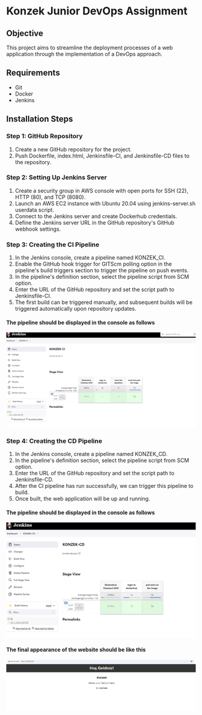 # Konzek Junior DevOps Assignment

## Objective
This project aims to streamline the deployment processes of a web application through the implementation of a DevOps approach.


## Requirements
- Git
- Docker
- Jenkins

## Installation Steps

### Step 1: GitHub Repository
1. Create a new GitHub repository for the project.
2. Push Dockerfile, index.html, Jenkinsfile-CI, and Jenkinsfile-CD files to the repository.

### Step 2: Setting Up Jenkins Server
1. Create a security group in AWS console with open ports for SSH (22), HTTP (80), and TCP (8080).
2. Launch an AWS EC2 instance with Ubuntu 20.04 using jenkins-server.sh userdata script.
3. Connect to the Jenkins server and create Dockerhub credentials.
4. Define the Jenkins server URL in the GitHub repository's GitHub webhook settings.

### Step 3: Creating the CI Pipeline
1. In the Jenkins console, create a pipeline named KONZEK_CI.
2. Enable the GitHub hook trigger for GITScm polling option in the pipeline's build triggers section to trigger the pipeline on push events.
3. In the pipeline's definition section, select the pipeline script from SCM option.
4. Enter the URL of the GitHub repository and set the script path to Jenkinsfile-CI.
5. The first build can be triggered manually, and subsequent builds will be triggered automatically upon repository updates.

#### The pipeline should be displayed in the console as follows

![Jenkins-CI](/Jenkins-CI.png)


### Step 4: Creating the CD Pipeline
1. In the Jenkins console, create a pipeline named KONZEK_CD.
2. In the pipeline's definition section, select the pipeline script from SCM option.
3. Enter the URL of the GitHub repository and set the script path to Jenkinsfile-CD.
4. After the CI pipeline has run successfully, we can trigger this pipeline to build.
5. Once built, the web application will be up and running.

#### The pipeline should be displayed in the console as follows

![Jenkins-CD](/Jenkins-CD.png)

#### The final appearance of the website should be like this

![Konzek](/Konzek.png)
